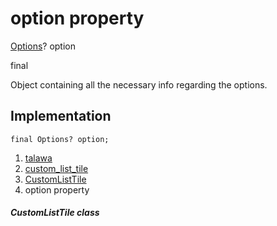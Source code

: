 
<div>

# option property

</div>


[Options](../../models_options_options/Options-class.md)?
option


final




Object containing all the necessary info regarding the options.



## Implementation

``` language-dart
final Options? option;
```







1.  [talawa](../../index.md)
2.  [custom_list_tile](../../widgets_custom_list_tile/)
3.  [CustomListTile](../../widgets_custom_list_tile/CustomListTile-class.md)
4.  option property

##### CustomListTile class







